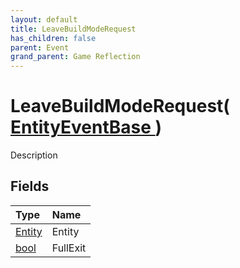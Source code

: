 ```yaml
---
layout: default
title: LeaveBuildModeRequest
has_children: false
parent: Event
grand_parent: Game Reflection
---
```

# LeaveBuildModeRequest( [ EntityEventBase ](/riftbreaker-wiki/docs/game-reflection/events/entity_event_base/) )
Description 

## Fields

| Type | Name |
|:----------|:--------------|
| [Entity](/riftbreaker-wiki/docs/game-reflection/classes/entity/) | Entity |
| [bool](/riftbreaker-wiki/docs/game-reflection/components/bool/) | FullExit |

